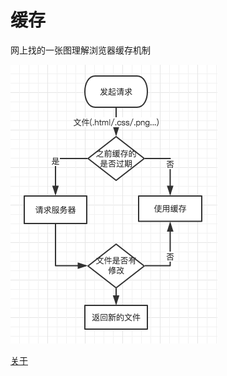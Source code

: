 # 缓存

网上找的一张图理解浏览器缓存机制

![](./assets/huncun.png)

[关于](https://www.cnblogs.com/libin-1/p/7067912.html)